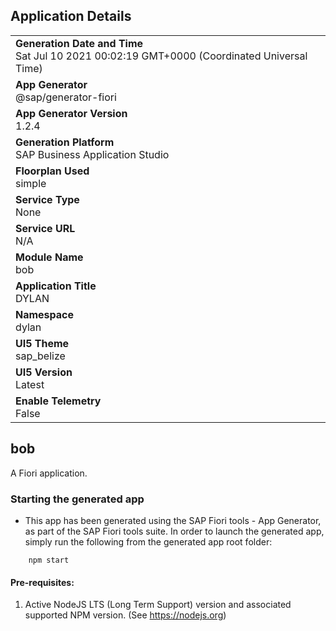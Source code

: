 ## Application Details
|               |
| ------------- |
|**Generation Date and Time**<br>Sat Jul 10 2021 00:02:19 GMT+0000 (Coordinated Universal Time)|
|**App Generator**<br>@sap/generator-fiori|
|**App Generator Version**<br>1.2.4|
|**Generation Platform**<br>SAP Business Application Studio|
|**Floorplan Used**<br>simple|
|**Service Type**<br>None|
|**Service URL**<br>N/A
|**Module Name**<br>bob|
|**Application Title**<br>DYLAN|
|**Namespace**<br>dylan|
|**UI5 Theme**<br>sap_belize|
|**UI5 Version**<br>Latest|
|**Enable Telemetry**<br>False|

## bob

A Fiori application.

### Starting the generated app

-   This app has been generated using the SAP Fiori tools - App Generator, as part of the SAP Fiori tools suite.  In order to launch the generated app, simply run the following from the generated app root folder:

```
    npm start
```

#### Pre-requisites:

1. Active NodeJS LTS (Long Term Support) version and associated supported NPM version.  (See https://nodejs.org)


